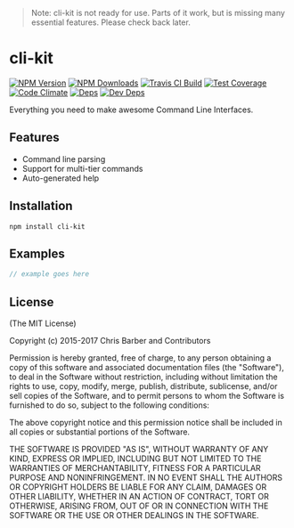 > Note: cli-kit is not ready for use. Parts of it work, but is missing many
> essential features. Please check back later.

# cli-kit

[![NPM Version][npm-image]][npm-url]
[![NPM Downloads][downloads-image]][downloads-url]
[![Travis CI Build][travis-image]][travis-url]
[![Test Coverage][coveralls-image]][coveralls-url]
[![Code Climate][codeclimate-image]][codeclimate-url]
[![Deps][david-image]][david-url]
[![Dev Deps][david-dev-image]][david-dev-url]

Everything you need to make awesome Command Line Interfaces.

## Features

* Command line parsing
* Support for multi-tier commands
* Auto-generated help

## Installation

    npm install cli-kit

## Examples

```javascript
// example goes here
```

## License

(The MIT License)

Copyright (c) 2015-2017 Chris Barber and Contributors

Permission is hereby granted, free of charge, to any person obtaining a copy
of this software and associated documentation files (the "Software"), to deal
in the Software without restriction, including without limitation the rights
to use, copy, modify, merge, publish, distribute, sublicense, and/or sell
copies of the Software, and to permit persons to whom the Software is
furnished to do so, subject to the following conditions:

The above copyright notice and this permission notice shall be included in
all copies or substantial portions of the Software.

THE SOFTWARE IS PROVIDED "AS IS", WITHOUT WARRANTY OF ANY KIND, EXPRESS OR
IMPLIED, INCLUDING BUT NOT LIMITED TO THE WARRANTIES OF MERCHANTABILITY,
FITNESS FOR A PARTICULAR PURPOSE AND NONINFRINGEMENT. IN NO EVENT SHALL THE
AUTHORS OR COPYRIGHT HOLDERS BE LIABLE FOR ANY CLAIM, DAMAGES OR OTHER
LIABILITY, WHETHER IN AN ACTION OF CONTRACT, TORT OR OTHERWISE, ARISING FROM,
OUT OF OR IN CONNECTION WITH THE SOFTWARE OR THE USE OR OTHER DEALINGS IN
THE SOFTWARE.

[npm-image]: https://img.shields.io/npm/v/cli-kit.svg
[npm-url]: https://npmjs.org/package/cli-kit
[downloads-image]: https://img.shields.io/npm/dm/cli-kit.svg
[downloads-url]: https://npmjs.org/package/cli-kit
[travis-image]: https://img.shields.io/travis/cb1kenobi/cli-kit.svg
[travis-url]: https://travis-ci.org/cb1kenobi/cli-kit
[coveralls-image]: https://img.shields.io/coveralls/cb1kenobi/cli-kit/master.svg
[coveralls-url]: https://coveralls.io/r/cb1kenobi/cli-kit
[codeclimate-image]: https://img.shields.io/codeclimate/github/cb1kenobi/cli-kit.svg
[codeclimate-url]: https://codeclimate.com/github/cb1kenobi/cli-kit
[david-image]: https://img.shields.io/david/cb1kenobi/cli-kit.svg
[david-url]: https://david-dm.org/cb1kenobi/cli-kit
[david-dev-image]: https://img.shields.io/david/dev/cb1kenobi/cli-kit.svg
[david-dev-url]: https://david-dm.org/cb1kenobi/cli-kit#info=devDependencies
